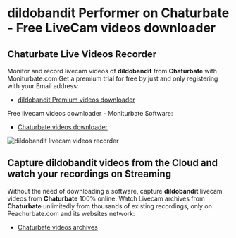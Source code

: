 # dildobandit Performer on Chaturbate - Free LiveCam videos downloader

## Chaturbate Live Videos Recorder

Monitor and record livecam videos of **dildobandit** from **Chaturbate** with Moniturbate.com
Get a premium trial for free by just and only registering with your Email address:
* [dildobandit Premium videos downloader](https://moniturbate.com/request-demo-licence-key.html)

Free livecam videos downloader - Moniturbate Software:
* [Chaturbate videos downloader](https://moniturbate.com/moniturbate-download-software.html)

![dildobandit livecam videos recorder](https://peachurnet.com/templates/moniturbate-software.png)


## Capture dildobandit videos from the Cloud and watch your recordings on Streaming

Without the need of downloading a software, capture **dildobandit** livecam videos from **Chaturbate** 100% online.
Watch Livecam archives from **Chaturbate** unlimitedly from thousands of existing recordings, only on Peachurbate.com and its websites network:
* [Chaturbate videos archives](https://peachurnet.com/)